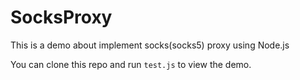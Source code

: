 # SocksProxy
This is a demo about implement socks(socks5) proxy using Node.js

You can clone this repo and run ```test.js``` to view the demo.

